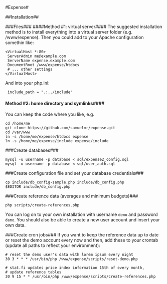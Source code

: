 #Expense#

##Installation##

###Files###
####Method #1: virtual server####
The suggested installation method is to install everything into a virtual
server folder (e.g. /www/expense). Then you could add to your Apache
configuration somethin like:

	<VirtualHost *:80>
	 ServerAdmin me@example.com
 	 ServerName expense.example.com
	 DocumentRoot /www/expense/htdocs
	 # ... other settings
	</VirtualHost>

And into your php.ini:

	 include_path = ".:../include"

#### Method #2: home directory and symlinks####
You can keep the code where you like, e.g.

	cd /home/me
	git clone https://github.com/samuelmr/expense.git
	cd /var/www
	ln -s /home/me/expense/htdocs expense
	ln -s /home/me/expense/include expense/include

###Create databases###

	mysql -u username -p database < sql/expense2_config.sql
	mysql -u username -p database < sql/user_auth.sql

###Create configuration file and set your database credentials###

	cp include/db_config-sample.php include/db_config.php
	$EDITOR include/db_config.php

###Create reference data (averages and minimum budgets)###

	php scripts/create-references.php

You can log on to your own installation with username `demo` and password `demo`. You should also be able to create a new user account and insert your own data.

###Create cron jobs###
If you want to keep the reference data up to date or reset the demo account
every now and then, add these to your crontab (update all paths to reflect
your environment):

	# reset the demo user's data with lorem ipsum every night
	30 3 * * * /usr/bin/php /www/expense/scripts/reset-demo.php
	
	# stat.fi updates price index information 15th of every month,
	# update reference tables
	30 9 15 * * /usr/bin/php /www/expense/scripts/create-references.php
